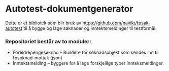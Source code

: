 # Autotest-dokumentgenerator

Dette er et bibliotek som blir bruk av https://github.com/navikt/fpsak-autotest til å bygge og lage søknader og 
inntektsmeldinger til testformål.

### Repositoriet består av to moduler:
* Foreldrepengesøknad – Buildere for søknadsobjekt som sendes inn til fpsoknad-mottak (json)
* Inntektsmelding – byggere for å lage forskjellige typer innteksmeldinger.

